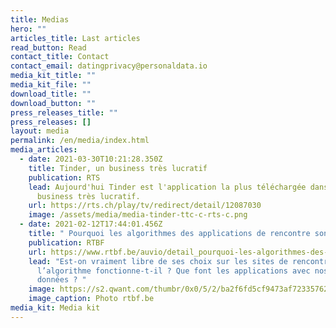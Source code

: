 ```yaml
---
title: Medias
hero: ""
articles_title: Last articles
read_button: Read
contact_title: Contact
contact_email: datingprivacy@personaldata.io
media_kit_title: ""
media_kit_file: ""
download_title: ""
download_button: ""
press_releases_title: ""
press_releases: []
layout: media
permalink: /en/media/index.html
media_articles:
  - date: 2021-03-30T10:21:28.350Z
    title: Tinder, un business très lucratif
    publication: RTS
    lead: Aujourd'hui Tinder est l'application la plus téléchargée dans le monde, un
      business très lucratif.
    url: https://rts.ch/play/tv/redirect/detail/12087030
    image: /assets/media/media-tinder-ttc-c-rts-c.png
  - date: 2021-02-12T17:44:01.456Z
    title: " Pourquoi les algorithmes des applications de rencontre sont-ils pervers?"
    publication: RTBF
    url: https://www.rtbf.be/auvio/detail_pourquoi-les-algorithmes-des-applications-de-rencontre-sont-ils-pervers?id=2735177
    lead: "Est-on vraiment libre de ses choix sur les sites de rencontres ? Comment
      l’algorithme fonctionne-t-il ? Que font les applications avec nos
      données ? "
    image: https://s2.qwant.com/thumbr/0x0/5/2/ba2f6fd5cf9473af72335762be3a1e18b5cde08514e618d6f59c8d535e10c0/ng_c6e4f241dcbc6186e61f-324x183@2x.jpg?u=https%3A%2F%2Fds1.static.rtbf.be%2Fmedia%2Fprogram%2Fimage%2Fng_c6e4f241dcbc6186e61f-324x183%402x.jpg&q=0&b=1&p=0&a=0
    image_caption: Photo rtbf.be
media_kit: Media kit
---
```

